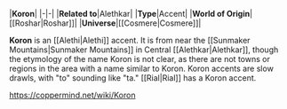 |**Koron**|
|-|-|
|**Related to**|Alethkar|
|**Type**|Accent|
|**World of Origin**|[[Roshar\|Roshar]]|
|**Universe**|[[Cosmere\|Cosmere]]|

**Koron** is an [[Alethi\|Alethi]] accent. It is from near the [[Sunmaker Mountains\|Sunmaker Mountains]] in Central [[Alethkar\|Alethkar]], though the etymology of the name Koron is not clear, as there are not towns or regions in the area with a name similar to Koron.
Koron accents are slow drawls, with "to" sounding like "ta." [[Rial\|Rial]] has a Koron accent.



https://coppermind.net/wiki/Koron